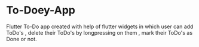 # To-Doey-App
Flutter To-Do app created with help of flutter widgets in which user can add ToDo's , delete their ToDo's by longpressing on them , mark their ToDo's as Done or not.

